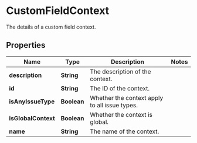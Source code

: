 

# CustomFieldContext

The details of a custom field context.

## Properties

| Name | Type | Description | Notes |
|------------ | ------------- | ------------- | -------------|
|**description** | **String** | The description of the context. |  |
|**id** | **String** | The ID of the context. |  |
|**isAnyIssueType** | **Boolean** | Whether the context apply to all issue types. |  |
|**isGlobalContext** | **Boolean** | Whether the context is global. |  |
|**name** | **String** | The name of the context. |  |



